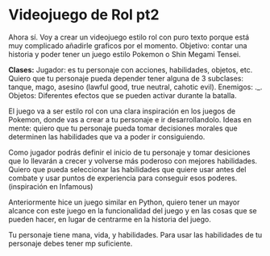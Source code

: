 # Videojuego de Rol pt2 

Ahora sí. Voy a crear un videojuego estilo rol con puro texto porque está muy complicado añadirle graficos por el momento. 
Objetivo: contar una historia y poder tener un juego estilo Pokemon o Shin Megami Tensei.

**Clases:**
  Jugador: es tu personaje con acciones, habilidades, objetos, etc. 
    Quiero que tu personaje pueda depender tener alguna de 3 subclases: tanque, mago, asesino (lawful good, true neutral, cahotic evil).
  Enemigos: ._.
  Objetos: Diferentes efectos que se pueden activar durante la batalla.

El juego va a ser estilo rol con una clara inspiración en los juegos de Pokemon, donde vas a crear a tu personaje e ir desarrollandolo. 
Ideas en mente: quiero que tu personaje pueda tomar decisiones morales que determinen las habilidades que va a poder ir consiguiendo. 

Como jugador podrás definir el inicio de tu personaje y tomar desiciones que lo llevarán a crecer y volverse más poderoso con mejores habilidades. 
  Quiero que pueda seleccionar las habilidades que quiere usar antes del combate y usar puntos de experiencia para conseguir esos poderes. (inspiración en Infamous)

  Anteriormente hice un juego similar en Python, quiero tener un mayor alcance con este juego en la funcionalidad del juego y en las cosas que se pueden hacer, en lugar de centrarme en la historia del juego. 


Tu personaje tiene mana, vida, y habilidades.
  Para usar las habilidades de tu personaje debes tener mp suficiente. 
  
